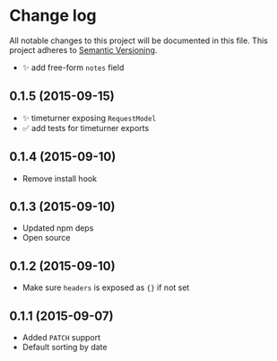 # Change log

All notable changes to this project will be documented in this file.
This project adheres to [Semantic Versioning](http://semver.org/).

* :sparkles: add free-form `notes` field

## 0.1.5 (2015-09-15)

* :sparkles: timeturner exposing `RequestModel`
* :white_check_mark: add tests for timeturner exports


## 0.1.4 (2015-09-10)

* Remove install hook


## 0.1.3 (2015-09-10)

* Updated npm deps
* Open source


## 0.1.2 (2015-09-10)

* Make sure `headers` is exposed as `{}` if not set


## 0.1.1 (2015-09-07)

* Added `PATCH` support
* Default sorting by date
